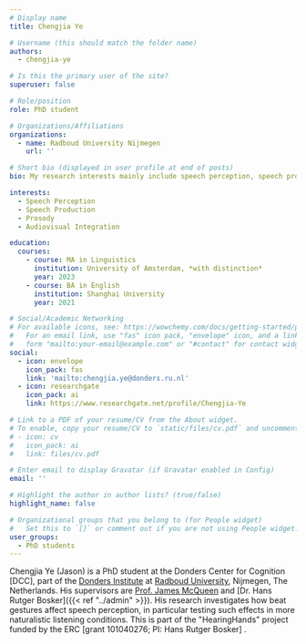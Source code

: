 ```yaml
---
# Display name
title: Chengjia Ye

# Username (this should match the folder name)
authors:
  - chengjia-ye

# Is this the primary user of the site?
superuser: false

# Role/position
role: PhD student

# Organizations/Affiliations
organizations:
  - name: Radboud University Nijmegen
    url: ''

# Short bio (displayed in user profile at end of posts)
bio: My research interests mainly include speech perception, speech production, prosody and audiovisual integration.

interests:
  - Speech Perception
  - Speech Production
  - Prosody
  - Audiovisual Integration

education:
  courses:
    - course: MA in Linguistics
      institution: University of Amsterdam, *with distinction*
      year: 2023
    - course: BA in English
      institution: Shanghai University
      year: 2021

# Social/Academic Networking
# For available icons, see: https://wowchemy.com/docs/getting-started/page-builder/#icons
#   For an email link, use "fas" icon pack, "envelope" icon, and a link in the
#   form "mailto:your-email@example.com" or "#contact" for contact widget.
social:
  - icon: envelope
    icon_pack: fas
    link: 'mailto:chengjia.ye@donders.ru.nl'
  - icon: researchgate
    icon_pack: ai
    link: https://www.researchgate.net/profile/Chengjia-Ye

# Link to a PDF of your resume/CV from the About widget.
# To enable, copy your resume/CV to `static/files/cv.pdf` and uncomment the lines below.
# - icon: cv
#   icon_pack: ai
#   link: files/cv.pdf

# Enter email to display Gravatar (if Gravatar enabled in Config)
email: ''

# Highlight the author in author lists? (true/false)
highlight_name: false

# Organizational groups that you belong to (for People widget)
#   Set this to `[]` or comment out if you are not using People widget.
user_groups:
  - PhD students
---
```


Chengjia Ye (Jason) is a PhD student at the Donders Center for Cognition [DCC], part of the [Donders Institute](https://www.ru.nl/donders/) at [Radboud University](https://www.ru.nl), Nijmegen, The Netherlands. His supervisors are [Prof. James McQueen](https://www.ru.nl/english/people/mcqueen-j/) and [Dr. Hans Rutger Bosker]({{< ref "../admin" >}}). His research investigates how beat gestures affect speech perception, in particular testing such effects in more naturalistic listening conditions. This is part of the "HearingHands" project funded by the ERC [grant 101040276; PI: Hans Rutger Bosker] .

<br />
<br />

